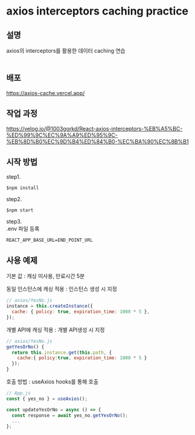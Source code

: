 # axios interceptors caching practice

## 설명

axios의 interceptors를 활용한 데이터 caching 연습
<br/><br/>

## 배포
https://axios-cache.vercel.app/

## 작업 과정
https://velog.io/@1003gorkd/React-axios-interceptors-%EB%A5%BC-%ED%99%9C%EC%9A%A9%ED%95%9C-%EB%8D%B0%EC%9D%B4%ED%84%B0-%EC%BA%90%EC%8B%B1

## 시작 방법

step1.

```
$npm install
```

step2.

```
$npm start
```

step3. <br/>
.env 파일 등록

```
REACT_APP_BASE_URL=END_POINT_URL
```

## 사용 예제

기본 값 : 캐싱 미사용, 만료시간 5분<br/>

동일 인스턴스에 캐싱 적용 : 인스턴스 생성 시 지정

```javascript
// axios/YesNo.js
instance = this.createInstance({
  cache: { policy: true, expiration_time: 1000 * 5 },
});
```

개별 API에 캐싱 적용 : 개별 API생성 시 지정
```javascript
// axios/YesNo.js
getYesOrNo() {
  return this.instance.get(this.path, {
    cache:{ policy:true, expiration_time: 1000 * 5 }
  });
}
```

호출 방법 : useAxios hooks를 통해 호출
```javascript
// App.js
const { yes_no } = useAxios();

const updateYesOrNo = async () => {
  const response = await yes_no.getYesOrNo();
  ...
};
```
